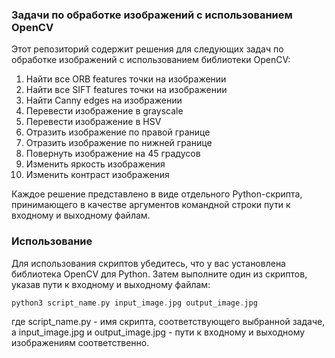 ### Задачи по обработке изображений с использованием OpenCV

Этот репозиторий содержит решения для следующих задач по обработке изображений с использованием библиотеки OpenCV:

1. Найти все ORB features точки на изображении
2. Найти все SIFT features точки на изображении
3. Найти Canny edges на изображении
4. Перевести изображение в grayscale
5. Перевести изображение в HSV
6. Отразить изображение по правой границе
7. Отразить изображение по нижней границе
8. Повернуть изображение на 45 градусов
9. Изменить яркость изображения
10. Изменить контраст изображения

Каждое решение представлено в виде отдельного Python-скрипта, принимающего в качестве аргументов командной строки пути к входному и выходному файлам.

### Использование

Для использования скриптов убедитесь, что у вас установлена библиотека OpenCV для Python. Затем выполните один из скриптов, указав пути к входному и выходному файлам:

```c
python3 script_name.py input_image.jpg output_image.jpg
```

где script_name.py - имя скрипта, соответствующего выбранной задаче, а input_image.jpg и output_image.jpg - пути к входному и выходному изображениям соответственно.
